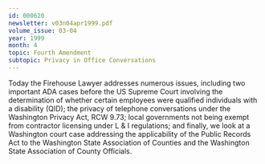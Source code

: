 ```yaml
---
id: 000620
newsletter: v03n04apr1999.pdf
volume_issue: 03-04
year: 1999
month: 4
topic: Fourth Amendment
subtopic: Privacy in Office Conversations
---
```


Today the Firehouse Lawyer addresses numerous issues, including two important ADA cases before the US Supreme Court involving the determination of whether certain employees were qualified individuals with a disability (QID); the privacy of telephone conversations under the Washington Privacy Act, RCW 9.73; local governments not being exempt from contractor licensing under L & I regulations; and finally, we look at a Washington court case addressing the applicability of the Public Records Act to the Washington State Association of Counties and the Washington State Association of County Officials.